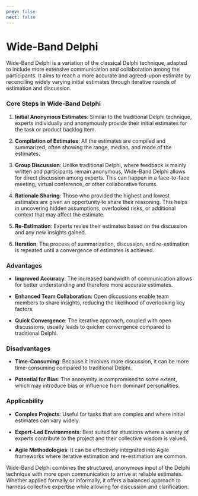 ```yaml
---
prev: false
next: false
---
```


# Wide-Band Delphi

Wide-Band Delphi is a variation of the classical Delphi technique, adapted to include more extensive communication and collaboration among the participants. It aims to reach a more accurate and agreed-upon estimate by reconciling widely varying initial estimates through iterative rounds of estimation and discussion.

### Core Steps in Wide-Band Delphi

1. **Initial Anonymous Estimates**: Similar to the traditional Delphi technique, experts individually and anonymously provide their initial estimates for the task or product backlog item.

2. **Compilation of Estimates**: All the estimates are compiled and summarized, often showing the range, median, and mode of the estimates.

3. **Group Discussion**: Unlike traditional Delphi, where feedback is mainly written and participants remain anonymous, Wide-Band Delphi allows for direct discussion among experts. This can happen in a face-to-face meeting, virtual conference, or other collaborative forums.

4. **Rationale Sharing**: Those who provided the highest and lowest estimates are given an opportunity to share their reasoning. This helps in uncovering hidden assumptions, overlooked risks, or additional context that may affect the estimate.

5. **Re-Estimation**: Experts revise their estimates based on the discussion and any new insights gained.

6. **Iteration**: The process of summarization, discussion, and re-estimation is repeated until a convergence of estimates is achieved.

### Advantages

- **Improved Accuracy**: The increased bandwidth of communication allows for better understanding and therefore more accurate estimates.

- **Enhanced Team Collaboration**: Open discussions enable team members to share insights, reducing the likelihood of overlooking key factors.

- **Quick Convergence**: The iterative approach, coupled with open discussions, usually leads to quicker convergence compared to traditional Delphi.

### Disadvantages

- **Time-Consuming**: Because it involves more discussion, it can be more time-consuming compared to traditional Delphi.

- **Potential for Bias**: The anonymity is compromised to some extent, which may introduce bias or influence from dominant personalities.

### Applicability

- **Complex Projects**: Useful for tasks that are complex and where initial estimates can vary widely.

- **Expert-Led Environments**: Best suited for situations where a variety of experts contribute to the project and their collective wisdom is valued.

- **Agile Methodologies**: It can be effectively integrated into Agile frameworks where iterative estimation and re-estimation are common.

Wide-Band Delphi combines the structured, anonymous input of the Delphi technique with more open communication to arrive at reliable estimates. Whether applied formally or informally, it offers a balanced approach to harness collective expertise while allowing for discussion and clarification.
